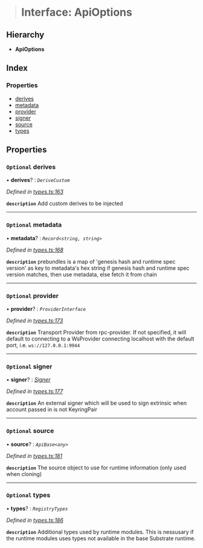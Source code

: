 > # Interface: ApiOptions

## Hierarchy

* **ApiOptions**

## Index

### Properties

* [derives](_types_.apioptions.md#optional-derives)
* [metadata](_types_.apioptions.md#optional-metadata)
* [provider](_types_.apioptions.md#optional-provider)
* [signer](_types_.apioptions.md#optional-signer)
* [source](_types_.apioptions.md#optional-source)
* [types](_types_.apioptions.md#optional-types)

## Properties

### `Optional` derives

• **derives**? : *`DeriveCustom`*

*Defined in [types.ts:163](https://github.com/polkadot-js/api/blob/908e9a8/packages/api/src/types.ts#L163)*

**`description`** Add custom derives to be injected

___

### `Optional` metadata

• **metadata**? : *`Record<string, string>`*

*Defined in [types.ts:168](https://github.com/polkadot-js/api/blob/908e9a8/packages/api/src/types.ts#L168)*

**`description`** prebundles is a map of 'genesis hash and runtime spec version' as key to metadata's hex string
if genesis hash and runtime spec version matches, then use metadata, else fetch it from chain

___

### `Optional` provider

• **provider**? : *`ProviderInterface`*

*Defined in [types.ts:173](https://github.com/polkadot-js/api/blob/908e9a8/packages/api/src/types.ts#L173)*

**`description`** Transport Provider from rpc-provider. If not specified, it will default to
connecting to a WsProvider connecting localhost with the default port, i.e. `ws://127.0.0.1:9944`

___

### `Optional` signer

• **signer**? : *[Signer](_types_.signer.md)*

*Defined in [types.ts:177](https://github.com/polkadot-js/api/blob/908e9a8/packages/api/src/types.ts#L177)*

**`description`** An external signer which will be used to sign extrinsic when account passed in is not KeyringPair

___

### `Optional` source

• **source**? : *`ApiBase<any>`*

*Defined in [types.ts:181](https://github.com/polkadot-js/api/blob/908e9a8/packages/api/src/types.ts#L181)*

**`description`** The source object to use for runtime information (only used when cloning)

___

### `Optional` types

• **types**? : *`RegistryTypes`*

*Defined in [types.ts:186](https://github.com/polkadot-js/api/blob/908e9a8/packages/api/src/types.ts#L186)*

**`description`** Additional types used by runtime modules. This is nessusary if the runtime modules
uses types not available in the base Substrate runtime.